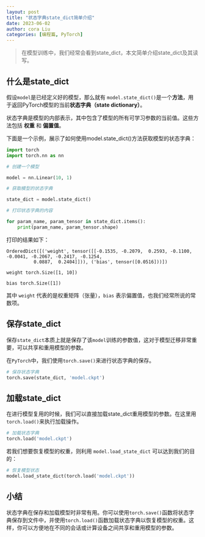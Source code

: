 ```yaml
---
layout: post
title: "状态字典state_dict简单介绍"
date: 2023-06-02
author: cora Liu
categories: [编程篇, PyTorch]
---
```


> 在模型训练中，我们经常会看到state_dict，本文简单介绍state_dict及其读写。

## 什么是state_dict

假设`model`是已经定义好的模型，那么就有 `model.state_dict()`是一个**方法**，用于返回PyTorch模型的当前**状态字典（state dictionary）**。

状态字典是模型的内部表示，其中包含了模型的所有可学习参数的当前值。这些方法包括 **权重** 和 **偏置值**。



下面是一个示例，展示了如何使用model.state_dict()方法获取模型的状态字典：

```python
import torch
import torch.nn as nn

# 创建一个模型

model = nn.Linear(10, 1)

# 获取模型的状态字典

state_dict = model.state_dict()

# 打印状态字典的内容

for param_name, param_tensor in state_dict.items():
    print(param_name, param_tensor.shape)

```

打印的结果如下：
```
OrderedDict([('weight', tensor([[-0.1535, -0.2079,  0.2593, -0.1100, -0.0041, -0.2067, -0.2417, -0.1254,
          0.0887,  0.2404]])), ('bias', tensor([0.0516]))])

weight torch.Size([1, 10])

bias torch.Size([1])
```

其中 `weight` 代表的是权重矩阵（张量），`bias` 表示偏置值，也我们经常所说的常数项。


## 保存state_dict
保存`state_dict`本质上就是保存了该`model`训练的参数值，这对于模型迁移非常重要，可以共享和重用模型的参数。

在`PyTorch`中，我们使用`torch.save()`来进行状态字典的保存。

```python
# 保存状态字典
torch.save(state_dict, 'model.ckpt')
```

## 加载state_dict

在进行模型复用的时候，我们可以直接加载state_dict重用模型的参数。在这里用`torch.load()`来执行加载操作。
```python
# 加载状态字典
torch.load('model.ckpt')
```
若我们想要恢复模型的权重，则利用 `model.load_state_dict` 可以达到我们的目的：

```python
# 恢复模型状态
model.load_state_dict(torch.load('model.ckpt'))
```

## 小结
状态字典在保存和加载模型时非常有用。你可以使用`torch.save()`函数将状态字典保存到文件中，并使用`torch.load()`函数加载状态字典以恢复模型的权重。这样，你可以方便地在不同的会话或计算设备之间共享和重用模型的参数。
